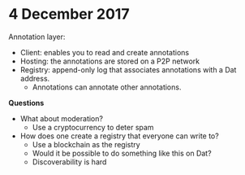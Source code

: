 # 4 December 2017

Annotation layer:

- Client: enables you to read and create annotations
- Hosting: the annotations are stored on a P2P network
- Registry: append-only log that associates annotations with a Dat address.
    - Annotations can annotate other annotations.

**Questions**

- What about moderation?
  - Use a cryptocurrency to deter spam
- How does one create a registry that everyone can write to?
  - Use a blockchain as the registry
  - Would it be possible to do something like this on Dat?
  - Discoverability is hard
